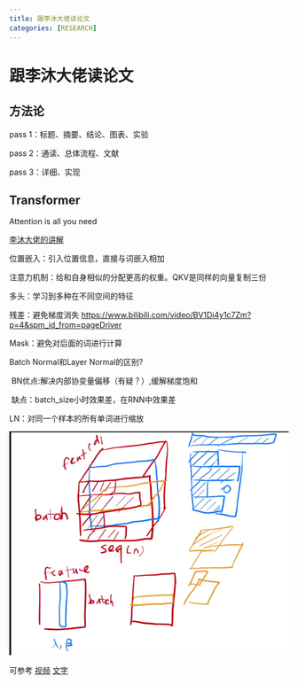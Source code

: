```yaml
---
title: 跟李沐大佬读论文
categories: [RESEARCH]
---
```


# 跟李沐大佬读论文

## 方法论

pass 1：标题、摘要、结论、图表、实验

pass 2：通读、总体流程、文献

pass 3：详细、实现

## Transformer

Attention is all you need

[李沐大佬的讲解](https://www.bilibili.com/video/BV1pu411o7BE)

位置嵌入：引入位置信息，直接与词嵌入相加

注意力机制：给和自身相似的分配更高的权重。QKV是同样的向量复制三份

多头：学习到多种在不同空间的特征

残差：避免梯度消失 https://www.bilibili.com/video/BV1Di4y1c7Zm?p=4&spm_id_from=pageDriver

Mask：避免对后面的词进行计算

Batch Normal和Layer Normal的区别?

​    BN优点:解决内部协变量偏移（有疑？）,缓解梯度饱和

​    缺点：batch_size小时效果差，在RNN中效果差

LN：对同一个样本的所有单词进行缩放

![image-20211221145120171](../assets/images/2021-12-20-跟李沐大佬读论文/image-20211221145120171.png)

可参考  [视频](https://www.bilibili.com/video/av58239477/)   [文字](https://github.com/aespresso/a_journey_into_math_of_ml/blob/master/03_transformer_tutorial_1st_part/transformer_1.ipynb)
